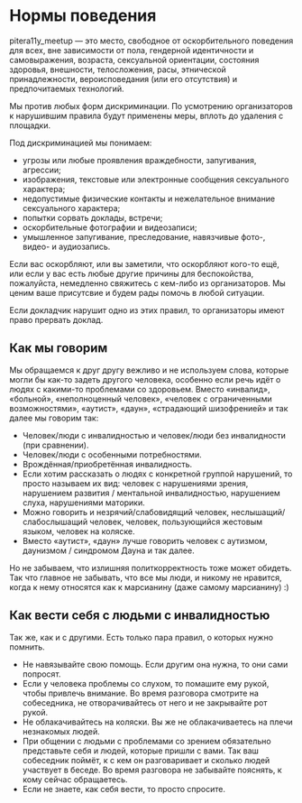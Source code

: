 # Нормы поведения
pitera11y_meetup — это место, свободное от оскорбительного поведения для всех, вне зависимости от пола, гендерной идентичности и самовыражения, возраста, сексуальной ориентации, состояния здоровья, внешности, телосложения, расы, этнической принадлежности, вероисповедания (или его отсутствия) и предпочитаемых технологий.

Мы против любых форм дискриминации. По усмотрению организаторов к нарушившим правила будут применены меры, вплоть до удаления с площадки.

Под дискриминацией мы понимаем:
* угрозы или любые проявления враждебности, запугивания, агрессии;
* изображения, текстовые или электронные сообщения сексуального характера;
* недопустимые физические контакты и нежелательное внимание сексуального характера;
* попытки сорвать доклады, встречи;
* оскорбительные фотографии и видеозаписи;
* умышленное запугивание, преследование, навязчивые фото-, видео- и аудиозапись.

Если вас оскорбляют, или вы заметили, что оскорбляют кого-то ещё, или если у вас есть любые другие причины для беспокойства, пожалуйста, немедленно свяжитесь с кем-либо из организаторов. Мы ценим ваше присутсвие и будем рады помочь в любой ситуации.

Если докладчик нарушит одно из этих правил, то организаторы имеют право прервать доклад.

## Как мы говорим
Мы обращаемся к друг другу вежливо и не используем слова, которые могли бы как-то задеть другого человека, особенно если речь идёт о людях с какими-то проблемами со здоровьем.
Вместо «инвалид», «больной», «неполноценный человек», «человек с ограниченными возможностями», «аутист», «даун», «страдающий шизофренией» и так далее мы говорим так:
* Человек/люди с инвалидностью и человек/люди без инвалидности (при сравнении).
* Человек/люди с особенными потребностями.
* Врождённая/приобретённая инвалидность.
* Если хотим рассказать о людях с конкретной группой нарушений, то просто называем их вид: человек с нарушениями зрения, нарушением развития / ментальной инвалидностью, нарушением слуха, нарушениями маторики.
* Можно говорить и незрячий/слабовидящий человек, неслышащий/слабослышащий человек, человек, пользующийся жестовым языком, человек на коляске.
* Вместо «аутист», «даун» лучше говорить человек с аутизмом, даунизмом / синдромом Дауна и так далее. 

Но не забываем, что излишняя политкорректность тоже может обидеть. Так что главное не забывать, что все мы люди, и никому не нравится, когда к нему относятся как к марсианину (даже самому марсианину) :)

## Как вести себя с людьми с инвалидностью
Так же, как и с другими. Есть только пара правил, о которых нужно помнить.
* Не навязывайте свою помощь. Если другим она нужна, то они сами попросят.
* Если у человека проблемы со слухом, то помашите ему рукой, чтобы привлечь внимание. Во время разговора смотрите на собеседника, не отворачивайтесь от него и не закрывайте рот рукой.
* Не облакачивайтесь на коляски. Вы же не облакачиваетесь на плечи незнакомых людей.
* При общении с людьми с проблемами со зрением обязательно представьте себя и людей, которые пришли с вами. Так ваш собеседник поймёт, к с кем он разговаривает и сколько людей участвует в беседе. Во время разговора не забывайте пояснять, к кому сейчас обращаетесь.
* Если не знаете, как себя вести, то просто спросите.
